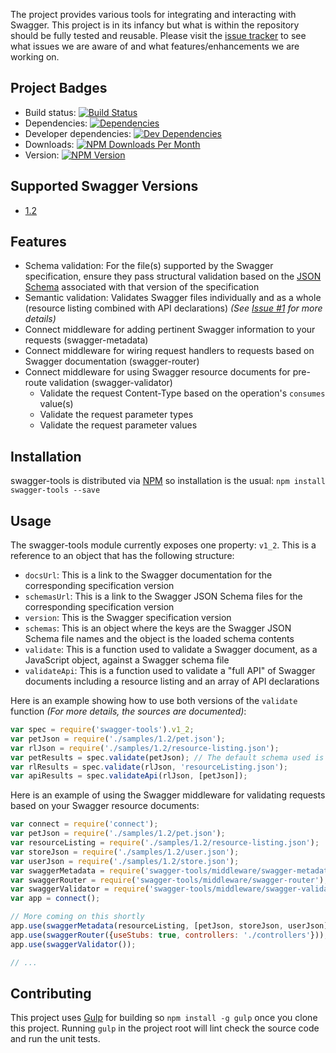 The project provides various tools for integrating and interacting with Swagger.  This project is in its infancy but
what is within the repository should be fully tested and reusable.  Please visit the [issue tracker][project-issues] to
see what issues we are aware of and what features/enhancements we are working on.

## Project Badges

* Build status: [![Build Status](https://travis-ci.org/apigee-127/swagger-tools.svg)](https://travis-ci.org/apigee-127/swagger-tools)
* Dependencies: [![Dependencies](https://david-dm.org/apigee-127/swagger-tools.svg)](https://david-dm.org/apigee-127/swagger-tools)
* Developer dependencies: [![Dev Dependencies](https://david-dm.org/apigee-127/swagger-tools/dev-status.svg)](https://david-dm.org/apigee-127/swagger-tools#info=devDependencies&view=table)
* Downloads: [![NPM Downloads Per Month](http://img.shields.io/npm/dm/swagger-tools.svg)](https://www.npmjs.org/package/swagger-tools)
* Version: [![NPM Version](http://img.shields.io/npm/v/swagger-tools.svg)](https://www.npmjs.org/package/swagger-tools)

## Supported Swagger Versions

* [1.2][swagger-docs-v1_2]

## Features

* Schema validation: For the file(s) supported by the Swagger specification, ensure they pass structural validation
based on the [JSON Schema][json-schema] associated with that version of the specification
* Semantic validation: Validates Swagger files individually and as a whole (resource listing combined with API
declarations) _(See [Issue #1](https://github.com/apigee-127/swagger-tools/issues/1) for more details)_
* Connect middleware for adding pertinent Swagger information to your requests (swagger-metadata)
* Connect middleware for wiring request handlers to requests based on Swagger documentation (swagger-router)
* Connect middleware for using Swagger resource documents for pre-route validation (swagger-validator)
    * Validate the request Content-Type based on the operation's `consumes` value(s)
    * Validate the request parameter types
    * Validate the request parameter values

## Installation

swagger-tools is distributed via [NPM][npm] so installation is the usual: `npm install swagger-tools --save`

## Usage

The swagger-tools module currently exposes one property: `v1_2`.  This is a reference to an object that has the
following structure:

* `docsUrl`: This is a link to the Swagger documentation for the corresponding specification version
* `schemasUrl`: This is a link to the Swagger JSON Schema files for the corresponding specification version
* `version`: This is the Swagger specification version
* `schemas`: This is an object where the keys are the Swagger JSON Schema file names and the object is the loaded schema
contents
* `validate`: This is a function used to validate a Swagger document, as a JavaScript object, against a Swagger schema
file
* `validateApi`: This is a function used to validate a "full API" of Swagger documents including a resource listing and
an array of API declarations

Here is an example showing how to use both versions of the `validate` function *(For more details, the sources are
documented)*:

```javascript
var spec = require('swagger-tools').v1_2;
var petJson = require('./samples/1.2/pet.json');
var rlJson = require('./samples/1.2/resource-listing.json');
var petResults = spec.validate(petJson); // The default schema used is 'apiDeclaration.json'
var rlResults = spec.validate(rlJson, 'resourceListing.json');
var apiResults = spec.validateApi(rlJson, [petJson]);
```

Here is an example of using the Swagger middleware for validating requests based on your Swagger resource documents:

```javascript
var connect = require('connect');
var petJson = require('./samples/1.2/pet.json');
var resourceListing = require('./samples/1.2/resource-listing.json');
var storeJson = require('./samples/1.2/user.json');
var userJson = require('./samples/1.2/store.json');
var swaggerMetadata = require('swagger-tools/middleware/swagger-metadata');
var swaggerRouter = require('swagger-tools/middleware/swagger-router');
var swaggerValidator = require('swagger-tools/middleware/swagger-validator');
var app = connect();

// More coming on this shortly
app.use(swaggerMetadata(resourceListing, [petJson, storeJson, userJson]));
app.use(swaggerRouter({useStubs: true, controllers: './controllers'}));
app.use(swaggerValidator());

// ...
```

## Contributing

This project uses [Gulp][gulp] for building so `npm install -g gulp` once you clone this project.  Running `gulp` in the
project root will lint check the source code and run the unit tests.

[gulp]: http://gulpjs.com/
[json-schema]: http://json-schema.org/
[npm]: https://www.npmjs.org/
[project-issues]: https://github.com/apigee/swagger-tools/issues
[swagger]: https://helloreverb.com/developers/swagger
[swagger-docs-v1_2]: https://github.com/wordnik/swagger-spec/blob/master/versions/1.2.md
